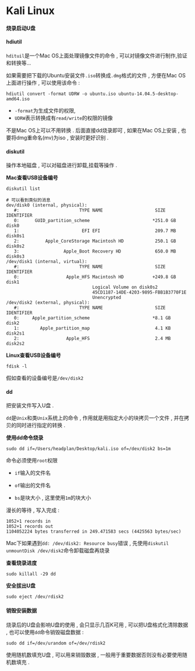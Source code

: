 # Kali Linux

#### 烧录启动U盘

#### hdiutil

`hdituil`是一个Mac OS上面处理镜像文件的命令 , 可以对镜像文件进行制作,验证和转换等...

如果需要把下载的Ubuntu安装文件`.iso`转换成`.dmg`格式的文件 , 方便在Mac OS上面进行操作 , 可以使用该命令 :

```
hdiutil convert -format UDRW -o ubuntu.iso ubuntu-14.04.5-desktop-amd64.iso
```

* `-format`为生成文件的权限,
* `UDRW`表示转换成有`read/write`的权限的镜像

不是Mac OS上可以不用转换 . 后面直接dd烧录即可 , 如果在Mac OS上安装 , 也要将dmg重命名\(mv\)为iso , 安装时更好识别 .

#### diskutil

操作本地磁盘 , 可以对磁盘进行卸载,挂载等操作 .

**Mac查看USB设备编号**

```asciidoc
diskutil list
```

```asciidoc
# 可以看到类似的消息
dev/disk0 (internal, physical):
   #:                       TYPE NAME                    SIZE       IDENTIFIER
   0:      GUID_partition_scheme                        *251.0 GB   disk0
   1:                        EFI EFI                     209.7 MB   disk0s1
   2:          Apple_CoreStorage Macintosh HD            250.1 GB   disk0s2
   3:                 Apple_Boot Recovery HD             650.0 MB   disk0s3
/dev/disk1 (internal, virtual):
   #:                       TYPE NAME                    SIZE       IDENTIFIER
   0:                  Apple_HFS Macintosh HD           +249.8 GB   disk1
                                 Logical Volume on disk0s2
                                 45CD1187-14DE-4203-9895-FBB1B3770F1E
                                 Unencrypted
/dev/disk2 (external, physical):
   #:                       TYPE NAME                    SIZE       IDENTIFIER
   0:     Apple_partition_scheme                        *8.1 GB     disk2
   1:        Apple_partition_map                         4.1 KB     disk2s1
   2:                  Apple_HFS                         2.4 MB     disk2s2
```

**Linux查看USB设备编号**

```
fdisk -l
```

假如查看的设备编号是`/dev/disk2`

#### dd

把安装文件写入U盘 .

`dd`是`Unix`和类`Unix`系统上的命令 , 作用就是用指定大小的块拷贝一个文件 , 并在拷贝的同时进行指定的转换 .

**使用dd命令烧录**

```
sudo dd if=/Users/headplan/Desktop/kali.iso of=/dev/disk2 bs=1m
```

命令必须使用`root`权限

* `if`输入的文件名

* `of`输出的文件名

* `bs`是块大小 , 这里使用`1m`的块大小

漫长的等待 , 写入完成 :

```
1052+1 records in
1052+1 records out
1104052224 bytes transferred in 249.471583 secs (4425563 bytes/sec)
```

Mac下如果遇到`dd: /dev/disk2: Resource busy`错误 , 先使用`diskutil unmountDisk /dev/disk2`命令卸载磁盘再烧录

**查看烧录进度**

```
sudo killall -29 dd
```

**安全拔出U盘**

```
sudo eject /dev/rdisk2
```

#### 销毁安装数据

烧录后的U盘会影响U盘的使用 , 会只显示几百K可用 , 可以把U盘格式化清除数据 , 也可以使用`dd`命令销毁磁盘数据 :

```
sudo dd if=/dev/urandom of=/dev/rdisk2
```

使用随机数填充U盘 , 可以用来销毁数据 , 一般用于重要数据否则没有必要使用随机数填充 .

